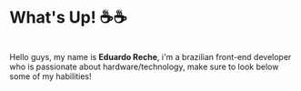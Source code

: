 # What's Up! ☕☕

<img>

Hello guys, my name is **Eduardo Reche**, i'm a brazilian front-end developer who is passionate about hardware/technology, make sure to look below some of my habilities!
<!--
**RecheEduardo/RecheEduardo** is a ✨ _special_ ✨ repository because its `README.md` (this file) appears on your GitHub profile.

Here are some ideas to get you started:

- 🔭 I’m currently working on ...
- 🌱 I’m currently learning ...
- 👯 I’m looking to collaborate on ...
- 🤔 I’m looking for help with ...
- 💬 Ask me about ...
- 📫 How to reach me: ...
- 😄 Pronouns: ...
- ⚡ Fun fact: ...
-->
